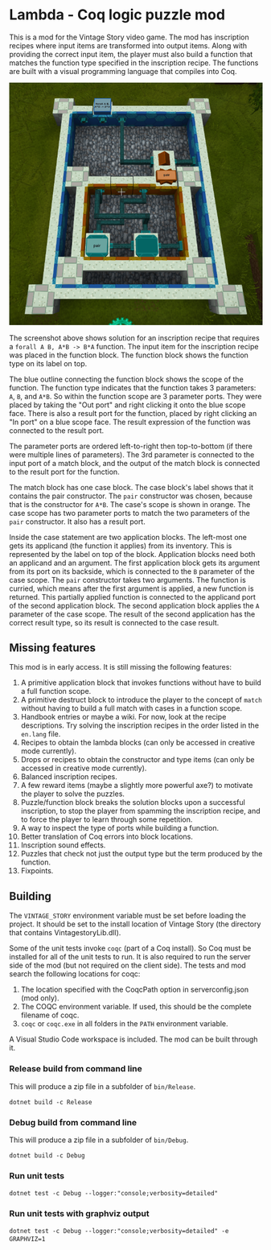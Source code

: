 # Lambda - Coq logic puzzle mod

This is a mod for the Vintage Story video game. The mod has inscription recipes where input items are transformed into output items. Along with providing the correct input item, the player must also build a function that matches the function type specified in the inscription recipe. The functions are built with a visual programming language that compiles into Coq.

![Swap and solution](swap-and-solution.png)

The screenshot above shows solution for an inscription recipe that requires a `forall A B, A*B -> B*A` function. The input item for the inscription recipe was placed in the function block. The function block shows the function type on its label on top.

The blue outline connecting the function block shows the scope of the function. The function type indicates that the function takes 3 parameters: `A`, `B`, and `A*B`. So within the function scope are 3 parameter ports. They were placed by taking the "Out port" and right clicking it onto the blue scope face. There is also a result port for the function, placed by right clicking an "In port" on a blue scope face. The result expression of the function was connected to the result port.

The parameter ports are ordered left-to-right then top-to-bottom (if there were multiple lines of parameters). The 3rd parameter is connected to the input port of a match block, and the output of the match block is connected to the result port for the function.

The match block has one case block. The case block's label shows that it contains the pair constructor. The `pair` constructor was chosen, because that is the constructor for `A*B`. The case's scope is shown in orange. The case scope has two parameter ports to match the two parameters of the `pair` constructor. It also has a result port.

Inside the case statement are two application blocks. The left-most one gets its applicand (the function it applies) from its inventory. This is represented by the label on top of the block. Application blocks need both an applicand and an argument. The first application block gets its argument from its port on its backside, which is connected to the `B` parameter of the case scope. The `pair` constructor takes two arguments. The function is curried, which means after the first argument is applied, a new function is returned. This partially applied function is connected to the applicand port of the second application block. The second application block applies the `A` parameter of the case scope. The result of the second application has the correct result type, so its result is connected to the case result.

## Missing features

This mod is in early access. It is still missing the following features:
1. A primitive application block that invokes functions without have to build a full function scope.
2. A primitive destruct block to introduce the player to the concept of `match` without having to build a full match with cases in a function scope.
3. Handbook entries or maybe a wiki. For now, look at the recipe descriptions. Try solving the inscription recipes in the order listed in the `en.lang` file.
4. Recipes to obtain the lambda blocks (can only be accessed in creative mode currently).
5. Drops or recipes to obtain the constructor and type items (can only be accessed in creative mode currently).
6. Balanced inscription recipes.
7. A few reward items (maybe a slightly more powerful axe?) to motivate the player to solve the puzzles.
8. Puzzle/function block breaks the solution blocks upon a successful inscription, to stop the player from spamming the inscription recipe, and to force the player to learn through some repetition.
9. A way to inspect the type of ports while building a function.
10. Better translation of Coq errors into block locations.
11. Inscription sound effects.
12. Puzzles that check not just the output type but the term produced by the function.
13. Fixpoints.

## Building

The `VINTAGE_STORY` environment variable must be set before loading the project. It should be set to the install location of Vintage Story (the directory that contains VintagestoryLib.dll).

Some of the unit tests invoke `coqc` (part of a Coq install). So Coq must be installed for all of the unit tests to run. It is also required to run the server side of the mod (but not required on the client side). The tests and mod search the following locations for coqc:
1. The location specified with the CoqcPath option in serverconfig.json (mod only).
2. The COQC environment variable. If used, this should be the complete filename of coqc.
3. `coqc` or `coqc.exe` in all folders in the `PATH` environment variable.

A Visual Studio Code workspace is included. The mod can be built through it.

### Release build from command line

This will produce a zip file in a subfolder of `bin/Release`.
```
dotnet build -c Release
```

### Debug build from command line

This will produce a zip file in a subfolder of `bin/Debug`.
```
dotnet build -c Debug
```

### Run unit tests

```
dotnet test -c Debug --logger:"console;verbosity=detailed"
```

### Run unit tests with graphviz output

```
dotnet test -c Debug --logger:"console;verbosity=detailed" -e GRAPHVIZ=1
```

